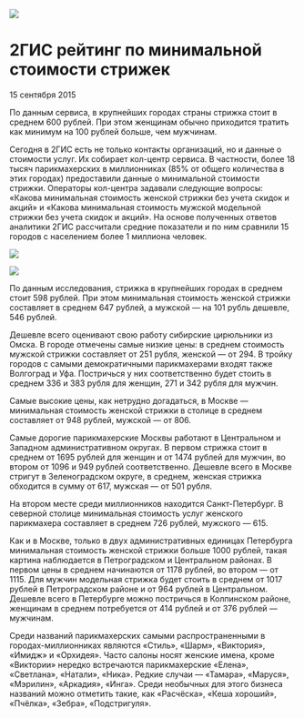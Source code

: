 ![](http://info.2gis.ru/assets/header/2gis_logo_new.png)

# 2ГИС рейтинг по минимальной стоимости стрижек
15 сентября 2015

По данным сервиса, в крупнейших городах страны стрижка стоит в среднем 600 рублей. При этом женщинам обычно приходится тратить как минимум на 100 рублей больше, чем мужчинам.

Сегодня в 2ГИС есть не только контакты организаций, но и данные о стоимости услуг. Их собирает кол-центр сервиса. В частности, более 18 тысяч парикмахерских в миллионниках (85% от общего количества в этих городах) предоставили данные о минимальной стоимости стрижки. Операторы кол-центра задавали следующие вопросы: «Какова минимальная стоимость женской стрижки без учета скидок и акций» и «Какова минимальная стоимость мужской модельной стрижки без учета скидок и акций». На основе полученных ответов аналитики 2ГИС рассчитали средние показатели и по ним сравнили 15 городов с населением более 1 миллиона человек.

![](https://dl.dropbox.com/s/um04j9eob1dtz39/vivaldi_2017-02-15_22-45-39.png)

![](https://dl.dropbox.com/s/uxqao1lv15ni3jr/vivaldi_2017-02-15_22-54-37.png)

По данным исследования, стрижка в крупнейших городах в среднем стоит 598 рублей. При этом минимальная стоимость женской стрижки составляет в среднем 647 рублей, а мужской — на 101 рубль дешевле, 546 рублей.

Дешевле всего оценивают свою работу сибирские цирюльники из Омска. В городе отмечены самые низкие цены: в среднем стоимость мужской стрижки составляет от 251 рубля, женской — от 294. В тройку городов с самыми демократичными парикмахерами входят также Волгоград и Уфа. Постричься у них соответственно будет стоить в среднем 336 и 383 рубля для женщин, 271 и 342 рубля для мужчин.

Самые высокие цены, как нетрудно догадаться, в Москве — минимальная стоимость женской стрижки в столице в среднем составляет от 948 рублей, мужской — от 806.

Самые дорогие парикмахерские Москвы работают в Центральном и Западном административном округах. В первом стрижка стоит в среднем от 1695 рублей для женщин и от 1474 рублей для мужчин, во втором от 1096 и 949 рублей соответственно. Дешевле всего в Москве стригут в Зеленоградском округе, в среднем, женская стрижка обходится в сумму от 617, мужская — от 501 рубля.

На втором месте среди миллионников находится Санкт-Петербург. В северной столице минимальная стоимость услуг женского парикмахера составляет в среднем 726 рублей, мужского — 615.

Как и в Москве, только в двух административных единицах Петербурга минимальная стоимость женской стрижки больше 1000 рублей, такая картина наблюдается в Петроградском и Центральном районах. В первом цены в среднем начинаются от 1178 рублей, во втором — от 1115. Для мужчин модельная стрижка будет стоить в среднем от 1017 рублей в Петроградском районе и от 964 рублей в Центральном. Дешевле всего в Петербурге можно постричься в Колпинском районе, женщинам в среднем потребуется от 414 рублей и от 376 рублей — мужчинам.

Среди названий парикмахерских самыми распространенными в городах-миллионниках являются «Стиль», «Шарм», «Виктория», «Имидж» и «Орхидея». Часто салоны носят женские имена, кроме «Виктории» нередко встречаются парикмахерские «Елена», «Светлана», «Натали», «Ника». Редкие случаи — «Тамара», «Маруся», «Мэрилин», «Аркадия», «Инга». Среди необычных для этого бизнеса названий можно отметить такие, как «Расчёска», «Кеша хороший», «Пчёлка», «Зебра», «Подстригуля».
